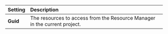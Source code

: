 | Setting  | Description                                                               |
| :------- | :------------------------------------------------------------------------ |
| **Guid** | The resources to access from the Resource Manager in the current project. |